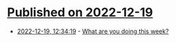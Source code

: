 # [Published on 2022-12-19](index.md)

* [2022-12-19, 12:34:19](https://lobste.rs/s/evg4zc/what_are_you_doing_this_week) - [What are you doing this week?](https://lobste.rs/s/evg4zc/what_are_you_doing_this_week)
